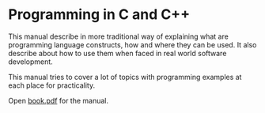 # Programming in C and C++

This manual describe in more traditional way of explaining what are programming language constructs, how and where they can be used. It also describe about how to use them when faced in real world software development.

This manual tries to cover a lot of topics with programming examples at each place for practicality.

Open [book.pdf](https://github.com/devendranaga/programming-in-C-and-Cpp/blob/main/book.pdf) for the manual.

